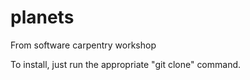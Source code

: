 # planets
From software carpentry workshop

To install, just run the appropriate "git clone" command.
